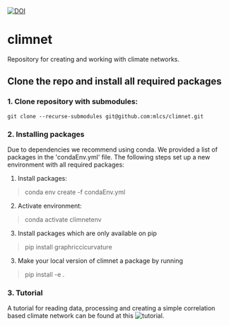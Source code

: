 [![DOI](https://zenodo.org/badge/464947192.svg)](https://zenodo.org/badge/latestdoi/464947192)

# climnet
Repository for creating and working with climate networks.


## Clone the repo and install all required packages

### 1. Clone repository with submodules:
```
git clone --recurse-submodules git@github.com:mlcs/climnet.git
```

### 2. Installing packages

Due to dependencies we recommend using conda. We provided a list of packages in the
'condaEnv.yml' file. The following steps set up a new environment with all required packages:
1. Install packages:
> conda env create -f condaEnv.yml
2. Activate environment:
> conda activate climnetenv
3. Install packages which are only available on pip
> pip install graphriccicurvature
3. Make your local version of climnet a package by running
> pip install -e .

### 3. Tutorial
A tutorial for reading data, processing and creating a simple correlation based climate network can be found at this ![tutorial][tutorialLink].


[tutorialLink]: ./tutorials/create_network.ipynb